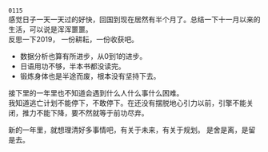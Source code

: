 ``0115``  
感觉日子一天一天过的好快，回国到现在居然有半个月了。总结一下十一月以来的生活，可以说是浑浑噩噩。   
反思一下2019，  一份耕耘，一份收获吧。

- 数据分析也算有所进步，从0到1的进步。
- 日语用功不够，半本书都没读完。
- 锻炼身体也是半途而废，根本没有坚持下去。

接下里的一年里也不知道会遇到什么人什么事什么困难。  
我知道逃亡计划不能停下，不敢停下。在还没有摆脱地心引力以前，引擎不能关闭，推力不能下降，要不然就等于前功尽弃。   

新的一年里，就想理清好多事情吧，有关于未来，有关于规划。
是舍是离，是留是去。

